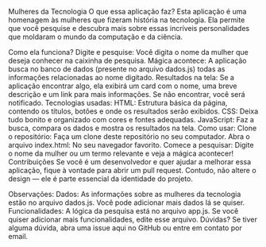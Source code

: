 Mulheres da Tecnologia
O que essa aplicação faz?
Esta aplicação é uma homenagem às mulheres que fizeram história na tecnologia. Ela permite que você pesquise e descubra mais sobre essas incríveis personalidades que moldaram o mundo da computação e da ciência.

Como ela funciona?
Digite e pesquise: Você digita o nome da mulher que deseja conhecer na caixinha de pesquisa.
Mágica acontece: A aplicação busca no banco de dados (presente no arquivo dados.js) todas as informações relacionadas ao nome digitado.
Resultados na tela: Se a aplicação encontrar algo, ela exibirá um card com o nome, uma breve descrição e um link para mais informações. Se não encontrar, você será notificado.
Tecnologias usadas:
HTML: Estrutura básica da página, contendo os títulos, botões e onde os resultados serão exibidos.
CSS: Deixa tudo bonito e organizado com cores e fontes adequadas.
JavaScript: Faz a busca, compara os dados e mostra os resultados na tela.
Como usar:
Clone o repositório: Faça um clone deste repositório no seu computador.
Abra o arquivo index.html: No seu navegador favorito.
Comece a pesquisar: Digite o nome da mulher ou um termo relevante e veja a mágica acontecer!
Contribuições
Se você é um desenvolvedor e quer ajudar a melhorar essa aplicação, fique à vontade para abrir um pull request. Contudo, não altere o design — ele é parte essencial da identidade do projeto.

Observações:
Dados: As informações sobre as mulheres da tecnologia estão no arquivo dados.js. Você pode adicionar mais dados lá se quiser.
Funcionalidades: A lógica da pesquisa está no arquivo app.js. Se você quiser adicionar mais funcionalidades, edite esse arquivo.
Dúvidas?
Se tiver alguma dúvida, abra uma issue aqui no GitHub ou entre em contato por email.
